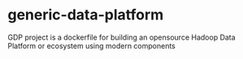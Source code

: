 # generic-data-platform
GDP project is a dockerfile for building an opensource Hadoop Data Platform or ecosystem using modern components
